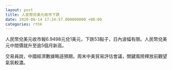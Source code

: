 ```yaml
---
layout: post
title: 人民幣兌美元收市下跌
date: 2020-08-14 17:24:57.000000000 +08:00
categories: rthk
---
```


人民幣兌美元收市報6.9498元兌1美元，下跌53點子，日內波幅有限。人民幣兌美元中間價就升至逾5個月新高。

交易員說，中國經濟數據略遜預期，周末中美貿易評估會議，關鍵風險釋放前觀望氣氛較濃。
